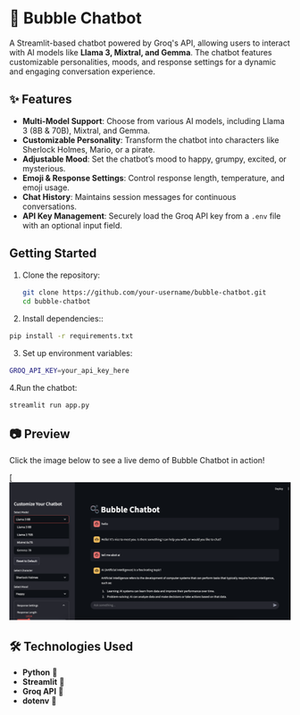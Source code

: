 # 🫧 Bubble Chatbot  

A Streamlit-based chatbot powered by Groq's API, allowing users to interact with AI models like **Llama 3, Mixtral, and Gemma**. The chatbot features customizable personalities, moods, and response settings for a dynamic and engaging conversation experience.  

## ✨ Features  
- **Multi-Model Support**: Choose from various AI models, including Llama 3 (8B & 70B), Mixtral, and Gemma.  
- **Customizable Personality**: Transform the chatbot into characters like Sherlock Holmes, Mario, or a pirate.  
- **Adjustable Mood**: Set the chatbot’s mood to happy, grumpy, excited, or mysterious.  
- **Emoji & Response Settings**: Control response length, temperature, and emoji usage.  
- **Chat History**: Maintains session messages for continuous conversations.  
- **API Key Management**: Securely load the Groq API key from a `.env` file with an optional input field.  

##  Getting Started  

1. Clone the repository:  
   ```sh
   git clone https://github.com/your-username/bubble-chatbot.git
   cd bubble-chatbot
      ```
 2. Install dependencies::  
   ```sh
   pip install -r requirements.txt
 ```
 3. Set up environment variables:  
   ```sh
  GROQ_API_KEY=your_api_key_here
   ```
4.Run the chatbot:
  ```sh
streamlit run app.py
   ```    
## 📷 Preview  
Click the image below to see a live demo of Bubble Chatbot in action!  

[![Bubble Chatbot Preview](chat.png)


## 🛠️ Technologies Used  


  - **Python** 🐍  
  - **Streamlit** 🎈  
  - **Groq API** 🤖  
  - **dotenv** 🔐  



